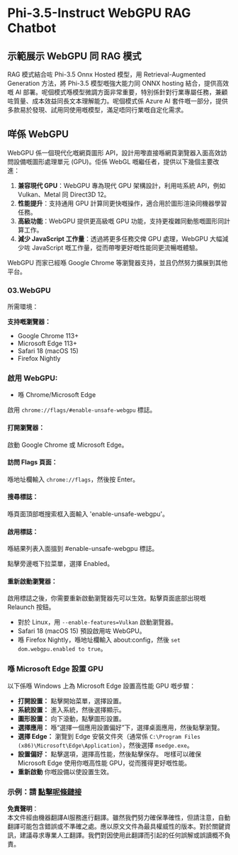 # Phi-3.5-Instruct WebGPU RAG Chatbot

## 示範展示 WebGPU 同 RAG 模式

RAG 模式結合咗 Phi-3.5 Onnx Hosted 模型，用 Retrieval-Augmented Generation 方法，將 Phi-3.5 模型嘅強大能力同 ONNX hosting 結合，提供高效嘅 AI 部署。呢個模式喺模型微調方面非常重要，特別係針對行業專屬任務，兼顧咗質量、成本效益同長文本理解能力。呢個模式係 Azure AI 套件嘅一部分，提供多款易於發現、試用同使用嘅模型，滿足唔同行業嘅自定化需求。

## 咩係 WebGPU 
WebGPU 係一個現代化嘅網頁圖形 API，設計用嚟直接喺網頁瀏覽器入面高效訪問設備嘅圖形處理單元 (GPU)。佢係 WebGL 嘅繼任者，提供以下幾個主要改進：

1. **兼容現代 GPU**：WebGPU 專為現代 GPU 架構設計，利用咗系統 API，例如 Vulkan、Metal 同 Direct3D 12。
2. **性能提升**：支持通用 GPU 計算同更快嘅操作，適合用於圖形渲染同機器學習任務。
3. **高級功能**：WebGPU 提供更高級嘅 GPU 功能，支持更複雜同動態嘅圖形同計算工作。
4. **減少 JavaScript 工作量**：透過將更多任務交俾 GPU 處理，WebGPU 大幅減少咗 JavaScript 嘅工作量，從而帶嚟更好嘅性能同更流暢嘅體驗。

WebGPU 而家已經喺 Google Chrome 等瀏覽器支持，並且仍然努力擴展到其他平台。

### 03.WebGPU
所需環境：

**支持嘅瀏覽器：**
- Google Chrome 113+
- Microsoft Edge 113+
- Safari 18 (macOS 15)
- Firefox Nightly

### 啟用 WebGPU:

- 喺 Chrome/Microsoft Edge 

啟用 `chrome://flags/#enable-unsafe-webgpu` 標誌。

#### 打開瀏覽器：
啟動 Google Chrome 或 Microsoft Edge。

#### 訪問 Flags 頁面：
喺地址欄輸入 `chrome://flags`，然後按 Enter。

#### 搜尋標誌：
喺頁面頂部嘅搜索框入面輸入 'enable-unsafe-webgpu'。

#### 啟用標誌：
喺結果列表入面搵到 #enable-unsafe-webgpu 標誌。

點擊旁邊嘅下拉菜單，選擇 Enabled。

#### 重新啟動瀏覽器：

啟用標誌之後，你需要重新啟動瀏覽器先可以生效。點擊頁面底部出現嘅 Relaunch 按鈕。

- 對於 Linux，用 `--enable-features=Vulkan` 啟動瀏覽器。
- Safari 18 (macOS 15) 預設啟用咗 WebGPU。
- 喺 Firefox Nightly，喺地址欄輸入 about:config，然後 `set dom.webgpu.enabled to true`。

### 喺 Microsoft Edge 設置 GPU 

以下係喺 Windows 上為 Microsoft Edge 設置高性能 GPU 嘅步驟：

- **打開設置：** 點擊開始菜單，選擇設置。
- **系統設置：** 進入系統，然後選擇顯示。
- **圖形設置：** 向下滾動，點擊圖形設置。
- **選擇應用：** 喺“選擇一個應用設置偏好”下，選擇桌面應用，然後點擊瀏覽。
- **選擇 Edge：** 瀏覽到 Edge 安裝文件夾（通常係 `C:\Program Files (x86)\Microsoft\Edge\Application`），然後選擇 `msedge.exe`。
- **設置偏好：** 點擊選項，選擇高性能，然後點擊保存。
咁樣可以確保 Microsoft Edge 使用你嘅高性能 GPU，從而獲得更好嘅性能。
- **重新啟動** 你嘅設備以使設置生效。

### 示例：請 [點擊呢條鏈接](https://github.com/microsoft/aitour-exploring-cutting-edge-models/tree/main/src/02.ONNXRuntime/01.WebGPUChatRAG)

**免責聲明**：  
本文件經由機器翻譯AI服務進行翻譯。雖然我們努力確保準確性，但請注意，自動翻譯可能包含錯誤或不準確之處。應以原文文件為最具權威性的版本。對於關鍵資訊，建議尋求專業人工翻譯。我們對因使用此翻譯而引起的任何誤解或誤讀概不負責。